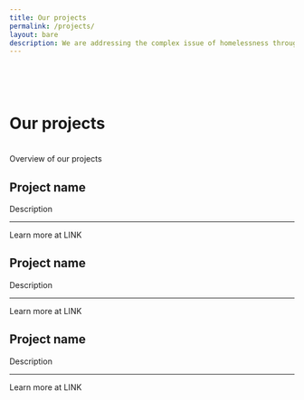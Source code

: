 ```yaml
---
title: Our projects
permalink: /projects/
layout: bare
description: We are addressing the complex issue of homelessness through research and human-centered design. 
---
```


<h1 style= "padding-top: 64px; padding-bottom: 18px;"> Our projects</h1>

Overview of our projects

## Project name

Description

---

Learn more at LINK

## Project name

Description

---

Learn more at LINK

## Project name

Description

---

Learn more at LINK

